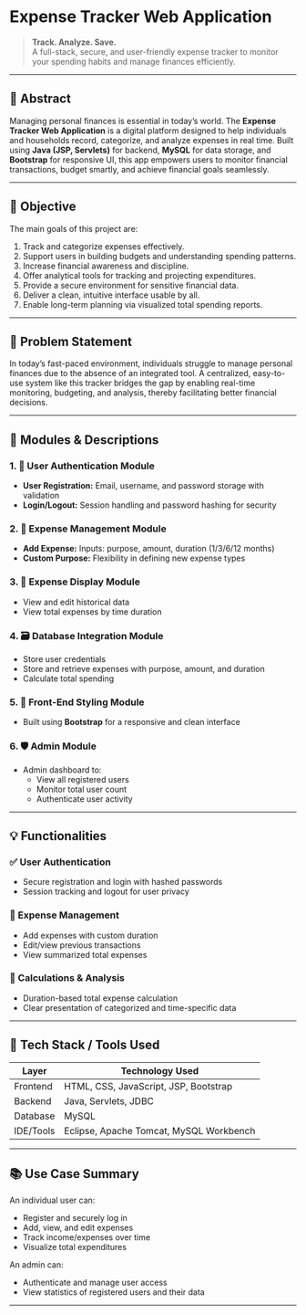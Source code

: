 # Expense Tracker Web Application

> **Track. Analyze. Save.**  
> A full-stack, secure, and user-friendly expense tracker to monitor your spending habits and manage finances efficiently.

---

## 📌 Abstract

Managing personal finances is essential in today’s world. The **Expense Tracker Web Application** is a digital platform designed to help individuals and households record, categorize, and analyze expenses in real time. Built using **Java (JSP, Servlets)** for backend, **MySQL** for data storage, and **Bootstrap** for responsive UI, this app empowers users to monitor financial transactions, budget smartly, and achieve financial goals seamlessly.

---

## 🎯 Objective

The main goals of this project are:

1. Track and categorize expenses effectively.
2. Support users in building budgets and understanding spending patterns.
3. Increase financial awareness and discipline.
4. Offer analytical tools for tracking and projecting expenditures.
5. Provide a secure environment for sensitive financial data.
6. Deliver a clean, intuitive interface usable by all.
7. Enable long-term planning via visualized total spending reports.

---

## 🧩 Problem Statement

In today’s fast-paced environment, individuals struggle to manage personal finances due to the absence of an integrated tool. A centralized, easy-to-use system like this tracker bridges the gap by enabling real-time monitoring, budgeting, and analysis, thereby facilitating better financial decisions.

---

## 🧱 Modules & Descriptions

### 1. 👤 User Authentication Module
- **User Registration:** Email, username, and password storage with validation
- **Login/Logout:** Session handling and password hashing for security

### 2. 💸 Expense Management Module
- **Add Expense:** Inputs: purpose, amount, duration (1/3/6/12 months)
- **Custom Purpose:** Flexibility in defining new expense types

### 3. 📜 Expense Display Module
- View and edit historical data
- View total expenses by time duration

### 4. 🗃️ Database Integration Module
- Store user credentials
- Store and retrieve expenses with purpose, amount, and duration
- Calculate total spending

### 5. 🎨 Front-End Styling Module
- Built using **Bootstrap** for a responsive and clean interface

### 6. 🛡️ Admin Module
- Admin dashboard to:
  - View all registered users
  - Monitor total user count
  - Authenticate user activity

---

## 💡 Functionalities

### ✅ User Authentication
- Secure registration and login with hashed passwords
- Session tracking and logout for user privacy

### 📝 Expense Management
- Add expenses with custom duration
- Edit/view previous transactions
- View summarized total expenses

### 🧮 Calculations & Analysis
- Duration-based total expense calculation
- Clear presentation of categorized and time-specific data

---

## 🧰 Tech Stack / Tools Used

| Layer       | Technology Used                                |
|-------------|-------------------------------------------------|
| Frontend    | HTML, CSS, JavaScript, JSP, Bootstrap           |
| Backend     | Java, Servlets, JDBC                            |
| Database    | MySQL                                           |
| IDE/Tools   | Eclipse, Apache Tomcat, MySQL Workbench         |

---

## 📚 Use Case Summary

An individual user can:
- Register and securely log in
- Add, view, and edit expenses
- Track income/expenses over time
- Visualize total expenditures

An admin can:
- Authenticate and manage user access
- View statistics of registered users and their data

---
